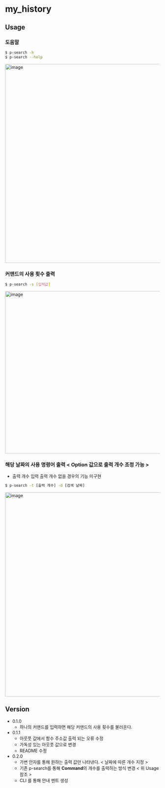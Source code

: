 # my_history

## Usage


### 도움말
```bash
$ p-search -h
$ p-search --help
```
<img width="648" alt="image" src="https://github.com/user-attachments/assets/d62021b2-7e9e-4cd1-978f-30ae9ec32f40">

### 커맨드의 사용 횟수 출력
```bash
$ p-search -s [입력값]
```
<img width="529" alt="image" src="https://github.com/user-attachments/assets/dca5743e-8bb9-4040-b34c-3cf0cdf00dea">

### 해당 날짜의 사용 명령어 출력 < Option 값으로 출력 개수 조정 가능 >
- 출력 개수 입력 출력 개수 없을 경우의 기능 미구현 
```bash
$ p-search -t [출력 개수] -d [검색 날짜]
```
<img width="665" alt="image" src="https://github.com/user-attachments/assets/7f5e4f19-5713-4ccd-9953-53361fc3fe84">


## Version
- 0.1.0
	- 하나의 커맨드를 입력하면 해당 커맨드의 사용 횟수를 불러온다.
- 0.1.1
	- 아웃풋 값에서 함수 주소값 출력 되는 오류 수정
	- 가독성 있는 아웃풋 값으로 변경
	- README 수정
- 0.2.0
	- 가변 안자를 통해 원하는 출력 값만 나타낸다. < 날짜에 따른 개수 지정 >
 	- 기존 p-search를 통해 **Command**의 개수를 출력하는 방식 변경 < 위 Usage 참조 >
  	- CLI 를 통해 안내 멘트 생성
